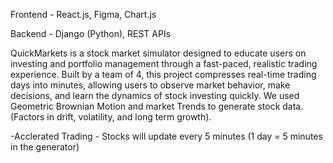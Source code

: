 Frontend - React.js, Figma, Chart.js

Backend - Django (Python), REST APIs

QuickMarkets is a stock market simulator designed to educate users on investing and portfolio management through a fast-paced,
realistic trading experience. Built by a team of 4, this project compresses real-time trading days into minutes,
allowing users to observe market behavior, make decisions, and learn the dynamics of stock investing quickly. 
We used Geometric Brownian Motion and market Trends to generate stock data. (Factors in drift, volatility, and long term growth).

-Acclerated Trading - Stocks will update every 5 minutes (1 day = 5 minutes in the generator)

